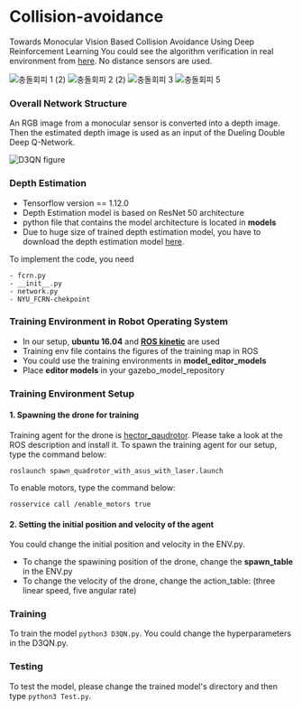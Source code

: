 # Collision-avoidance
Towards Monocular Vision Based Collision Avoidance Using Deep Reinforcement Learning
You could see the algorithm verification in real environment from [here](https://www.youtube.com/watch?v=oSQHCsvuE-8). No distance sensors are used. 

![충돌회피 1 (2)](https://user-images.githubusercontent.com/44888654/137864151-2f426558-5fd0-48c9-9b8b-7e606caf02e7.gif)
![충돌회피 2 (2)](https://user-images.githubusercontent.com/44888654/137863865-6b8fc3b1-329d-41f0-825e-bb329854d923.gif)
![충돌회피 3](https://user-images.githubusercontent.com/44888654/137863889-5f479905-b3fa-4aad-afb3-8ebdce4480ba.gif)
![충돌회피 5](https://user-images.githubusercontent.com/44888654/137865193-c99dda20-8176-4efe-8108-b9abbbfd18f7.gif)

### Overall Network Structure
An RGB image from a monocular sensor is converted into a depth image. Then the estimated depth image is used as an input of the Dueling Double Deep Q-Network. 

![D3QN figure](https://user-images.githubusercontent.com/44888654/137865779-df4521ce-b4f3-4e99-b737-1243c88eb65a.PNG)

### Depth Estimation
- Tensorflow version == 1.12.0
- Depth Estimation model is based on ResNet 50 architecture
- python file that contains the model architecture is located in **models**
- Due to huge size of trained depth estimation model, you have to download the depth estimation model [here](https://github.com/iro-cp/FCRN-DepthPrediction).

To implement the code, you need
```
- fcrn.py
- __init__.py
- network.py
- NYU_FCRN-chekpoint
```
### Training Environment in Robot Operating System
- In our setup, **ubuntu 16.04** and **[ROS kinetic](http://wiki.ros.org/kinetic/Installation/Ubuntu)** are used
- Training env file contains the figures of the training map in ROS
- You could use the training environments in **model_editor_models**
- Place **editor models** in your gazebo_model_repository

### Training Environment Setup
#### 1. Spawning the drone for training

Training agent for the drone is [hector_qaudrotor](http://wiki.ros.org/hector_quadrotor). Please take a look at the ROS description and install it.
To spawn the training agent for our setup, type the command below:
```
roslaunch spawn_quadrotor_with_asus_with_laser.launch
```
To enable motors, type the command below:
```
rosservice call /enable_motors true
```
#### 2. Setting the initial position and velocity of the agent
You could change the initial position and velocity in the ENV.py. 
- To change the spawining position of the drone, change the **spawn_table** in the ENV.py
- To change the velocity of the drone, change the action_table: (three linear speed, five angular rate)

### Training 
To train the model `python3 D3QN.py`. You could change the hyperparameters in the D3QN.py.
### Testing
To test the model, please change the trained model's directory and then type `python3 Test.py`.
